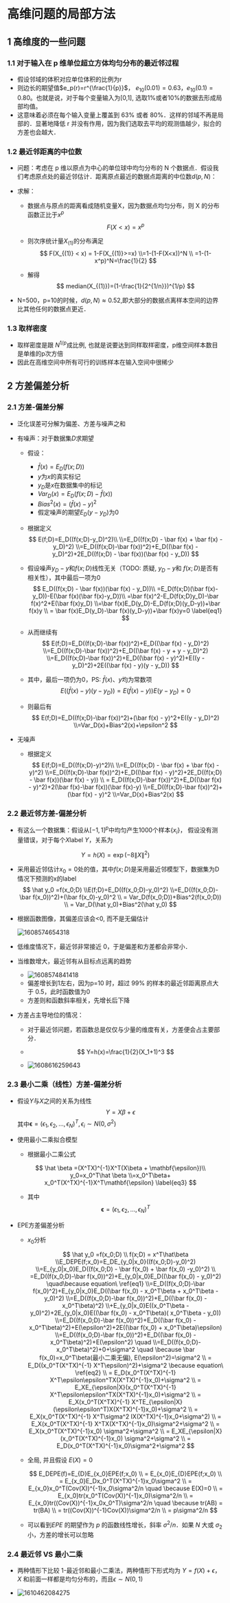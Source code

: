 # 高维问题的局部方法

## 1 高维度的一些问题

### 1.1 对于输入在 p 维单位超立方体均匀分布的最近邻过程

* 假设邻域的体积对应单位体积的比例为r
* 则边长的期望值$e_p(r)=r^{\frac{1}{p}}​$， $e_{10}(0.01)=0.63​$，$e_{10}(0.1)=0.80​$。也就是说，对于每个变量输入为[0,1], 选取1%或者10%的数据去形成局部均值。
* 这意味着必须在每个输入变量上覆盖到 63% 或者 80%．这样的邻域不再是局部的．显著地降低 r 并没有作用，因为我们选取去平均的观测值越少，拟合的方差也会越大．

### 1.2 最近邻距离的中位数

* 问题：考虑在 p 维以原点为中心的单位球中均匀分布的 N 个数据点．假设我们考虑原点处的最近邻估计．距离原点最近的数据点距离的中位数$d(p,N)$：

* 求解：

  * 数据点与原点的距离看成随机变量X，因为数据点均匀分布，则 X 的分布函数正比于$x^p$
    $$
    F(X<x)=x^p
    $$

  * 则次序统计量$X_{(1)}$的分布满足
    $$
    F(X_{(1)} < x) = 1-F(X_{(1)}>=x)
    \\=1-(1-F(X<x))^N
    \\ =1-(1-x^p)^N=\frac{1}{2}
    $$

  * 解得
    $$
    median(X_{(1)})=(1-\frac{1}{2^{1/n}})^{1/p}
    $$

* N=500，p=10的时候，$d(p, N)\approx 0.52$,即大部分的数据点离样本空间的边界比其他任何的数据点更近．

### 1.3 取样密度

* 取样密度是跟 $N^{1/p}$成比例, 也就是说要达到同样取样密度，p维空间样本数目是单维的p次方倍
* 因此在高维空间中所有可行的训练样本在输入空间中很稀少

## 2 方差偏差分析

### 2.1 方差-偏差分解

* 泛化误差可分解为偏差、方差与噪声之和

* 有噪声：对于数据集$D​$求期望

  * 假设：

    * $\bar f(x) = E_D(f(x;D))​$
    * $y$为$x​$的真实标记
    * $y_D​$是$x​$在数据集中的标记
    * $Var_D(x)=E_D(f(x;D)-\bar f(x))$
    * $Bias^2(x)=(\bar f(x)-y)^2$
    * 假定噪声的期望$E_D(y-y_D)​$为0

  * 根据定义
    $$
    E(f;D)=E_D((f(x;D)-y_D)^2)\\
    \\=E_D((f(x;D) - \bar f(x) + \bar f(x) -y_D)^2)
    \\=E_D((f(x;D)-\bar f(x))^2)+E_D((\bar f(x) - y_D)^2)+2E_D((f(x;D) - \bar f(x))(\bar f(x) - y_D))
    $$

  * 假设噪声$y_D-y​$和$f(x;D)​$ 线性无关（TODO: 质疑, $y_D-y​$ 和 $f(x;D)​$ 是否有相关性），其中最后一项为0
    $$
    E_D((f(x;D) - \bar f(x))(\bar f(x) - y_D))\\
    =E_D(f(x;D)(\bar f(x)-y_D))-E(\bar f(x)(\bar f(x)-y_D))\\
    =\bar f(x)^2-E_D(f(x;D)y_D)-\bar f(x)^2+E(\bar f(x)y_D)
    \\=\bar f(x)E_D(y_D)-E_D(f(x;D)(y_D-y))+\bar f(x)y
    \\ = \bar f(x)E_D(y_D)-\bar f(x)(y_D-y))+\bar f(x)y=0 \label{eq1}
    $$

  * 从而继续有
    $$
    E(f;D)=E_D((f(x;D)-\bar f(x))^2)+E_D((\bar f(x) - y_D)^2)
    \\=E_D((f(x;D)-\bar f(x))^2)+E_D((\bar f(x) - y + y - y_D)^2)
    \\=E_D((f(x;D)-\bar f(x))^2)+E_D((\bar f(x) - y)^2)+E((y - y_D)^2)+2E((\bar f(x) - y)(y - y_D))
    $$

  * 其中，最后一项仍为0，PS: $\bar f(x)​$、$y​$均为常数项
    $$
    E((\bar f(x) - y)(y - y_D))=E(\bar f(x) - y))E(y-y_D)=0 \label{eq2}
    $$

  * 则最后有
    $$
    E(f;D)=E_D((f(x;D)-\bar f(x))^2)+(\bar f(x) - y)^2+E((y - y_D)^2)
    \\=Var_D(x)+Bias^2(x)+\epsilon^2
    $$

* 无噪声

  * 根据定义
    $$
    E(f;D)=E_D((f(x;D)-y)^2)\\
    \\=E_D((f(x;D) - \bar f(x) + \bar f(x) -y)^2)
    \\=E_D((f(x;D)-\bar f(x))^2)+E_D((\bar f(x) - y)^2)+2E_D((f(x;D) - \bar f(x))(\bar f(x) - y))
    \\ = E_D((f(x;D)-\bar f(x))^2)+E_D((\bar f(x) - y)^2)+2(\bar f(x)-\bar f(x))(\bar f(x)-y)
    \\=E_D((f(x;D)-\bar f(x))^2)+(\bar f(x) - y)^2
    \\=Var_D(x)+Bias^2(x)
    $$
    

### 2.2 最近邻方差-偏差分析

* 有这么一个数据集：假设从$[-1,1]^p$中均匀产生1000个样本$\{x_i\}$， 假设没有测量错误，对于每个$X$label $Y$，关系为

$$
Y=h(X)=\exp(-8\|X\|^2)
$$

* 采用最近邻估计$x_0=0​$处的值，其中$f(x;D)​$是采用最近邻模型下，数据集为D情况下预测的x的label
  $$
  \hat y_0 =f(x_0;D)
  \\E(f;D)=E_D((f(x_0;D)-y_0)^2)
  \\=E_D((f(x_0;D)-\bar f(x_0))^2)+(\bar f(x_0)-y_0)^2
  \\ = Var_D(f(x_0;D))+Bias^2(f(x_0;D))
  \\ = Var_D(\hat y_0)+Bias^2(\hat y_0)
  $$

* 根据函数图像，其偏差应该会<0, 而不是无偏估计

  ![1608574654318](assets/1608574654318.png)

* 低维度情况下，最近邻非常接近 0，于是偏差和方差都会非常小．

* 当维数增大，最近邻有从目标点远离的趋势

  * ![1608574841418](assets/1608574841418.png)
  * 偏差增长到1左右，因为p=10 时，超过 99% 的样本的最近邻距离原点大于 0.5，此时函数值为0
  * 方差则和函数斜率相关，先增长后下降

* 方差占主导地位的情况：

  * 对于最近邻问题，若函数总是仅仅与少量的维度有关，方差便会占主要部分．

  * $$
    Y=h(x)=\frac{1}{2}(X_1+1)^3
    $$

  * ![1608616259643](assets/1608616259643.png)

### 2.3 最小二乘（线性）方差-偏差分析

* 假设$Y$与$X$之间的关系为线性
  $$
  Y=X\beta+\epsilon
  $$
  其中$\mathbf{\epsilon}=(\epsilon_1, \epsilon_2,\dots,\epsilon_{N})^T, \epsilon_i \sim N(0, \sigma^2)$

* 使用最小二乘拟合模型

  * 根据最小二乘公式

  $$
  \hat \beta =(X^TX)^{-1}X^T(X\beta + \mathbf{\epsilon})\\
  y_0=x_0^T\hat \beta
  \\=x_0^T\beta+ x_0^T(X^TX)^{-1}X^T\mathbf{\epsilon} \label{eq3}
  $$

  * 其中
    $$
    \mathbf{\epsilon}=(\epsilon_1, \epsilon_2,\dots,\epsilon_{N})^T
    $$

* EPE方差偏差分析

  * $x_0$分析

    $$
    \hat y_0 =f(x_0;D)
    \\ f(x;D) = x^T\hat\beta
    \\E_DEPE(f;x_0)=E_DE_{y_0|x_0}((f(x_0;D)-y_0)^2)
    \\=E_{y_0|x_0}E_D((f(x_0;D) - \bar f(x_0) + \bar f(x_0) -y_0)^2) 
    \\ =E_D((f(x_0;D)-\bar f(x_0))^2)+E_{y_0|x_0}E_D((\bar f(x_0) - y_0)^2) \quad\because equation\ \ref{eq1}
    \\=E_D((f(x_0;D)-\bar f(x_0)^2)+E_{y_0|x_0}E_D((\bar f(x_0) - x_0^T\beta + x_0^T\beta - y_0)^2)
    \\=E_D((f(x_0;D)-\bar f(x_0))^2)+E_D((\bar f(x_0) -  x_0^T\beta)^2)
    \\+E_{y_0|x_0}E((x_0^T\beta - y_0)^2)+2E_{y_0|x_0}E((\bar f(x_0) -  x_0^T\beta)( x_0^T\beta - y_0))
    \\=E_D((f(x_0;D)-\bar f(x_0))^2)+E_D((\bar f(x_0) -  x_0^T\beta)^2)+E(\epsilon^2)+2E((\bar f(x_0) +  x_0^T\beta)\epsilon)
    \\=E_D((f(x_0;D)-\bar f(x_0))^2)+E_D((\bar f(x_0) -  x_0^T\beta)^2)+E(\epsilon^2) \quad 
    \\=E_D((f(x_0;D)-x_0^T\beta)^2)+0+\sigma^2 \quad \because \bar f(x_0)=x_0^T\beta(最小二乘无偏), E(\epsilon^2)=\sigma^2 
    \\ = E_D((x_0^T(X^TX)^{-1} X^T\epsilon)^2)+\sigma^2 \because equation\ \ref{eq2}
    \\ = E_D(x_0^T(X^TX)^{-1} X^T\epsilon\epsilon^TX(X^TX)^{-1}x_0)+\sigma^2
    \\ = E_XE_{\epsilon|X}(x_0^T(X^TX)^{-1} X^T\epsilon\epsilon^TX(X^TX)^{-1}x_0)+\sigma^2
    \\ = E_X(x_0^T(X^TX)^{-1} X^TE_{\epsilon|X}(\epsilon\epsilon^T)X(X^TX)^{-1}x_0)+\sigma^2 
    \\ = E_X(x_0^T(X^TX)^{-1} X^T\sigma^2 IX(X^TX)^{-1}x_0+\sigma^2)
    \\ = E_X(x_0^T(X^TX)^{-1} X^TX(X^TX)^{-1}x_0)\sigma^2+\sigma^2
    \\ = E_X(x_0^T(X^TX)^{-1}x_0) \sigma^2+\sigma^2
    \\ = E_XE_{\epsilon|X}(x_0^T(X^TX)^{-1}x_0) \sigma^2+\sigma^2
    \\ = E_D(x_0^T(X^TX)^{-1}x_0)\sigma^2+\sigma^2
    $$

  * 全局, 并且假设 $E(X)=0$

    $$
    E_DEPE(f)=E_{D}E_{x_0}EPE(f;x_0)
    \\ = E_{x_0}E_{D}EPE(f;x_0)
    \\ = E_{x_0}E_Dx_0^T(X^TX)^{-1}x_0\sigma^2  
    \\ = E_{x_0}x_0^T(Cov(X))^{-1}x_0\sigma^2/n \quad \because E(X)=0
    \\ = E_{x_0}tr(x_0^T(Cov(X))^{-1}x_0)\sigma^2/n
    \\ = E_{x_0}tr((Cov(X))^{-1}x_0x_0^T)\sigma^2/n \quad \because tr(AB) = tr(BA)
    \\ = tr((Cov(X))^{-1}Cov(X))\sigma^2/n
    \\ = p\sigma^2/n
    $$

  * 可以看到$EPE$ 的期望作为 $p$ 的函数线性增长，斜率 $σ^2/n$．如果 $N$ 大或 $σ_2​$ 小，方差的增长可以忽略

### 2.4 最近邻 VS 最小二乘

* 两种情形下比较 1-最近邻和最小二乘法，两种情形下形式均为 $Y=f(X)+\epsilon$，$X$ 和前面一样都是均匀分布的，而且$\epsilon\sim N(0,1)$

* ![1610462084275](assets/1610462084275.png)